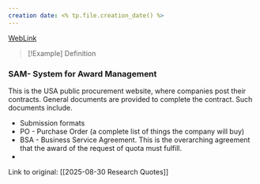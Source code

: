 ```yaml
---
creation date: <% tp.file.creation_date() %>
---
```

[WebLink ](https://sam.gov/)

> [!Example] Definition
> 

### SAM- System for Award Management
This is the USA public procurement website, where companies post their contracts. General documents are provided to complete the contract. Such documents include.

- Submission formats 
- PO - Purchase Order (a complete list of things the company will buy)
- BSA - Business Service Agreement. This is the overarching agreement that the award of the request of quota must fulfill.
- 

Link to original: [[2025-08-30 Research Quotes]]